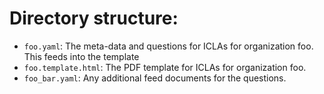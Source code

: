 # Directory structure:

* `foo.yaml`: The meta-data and questions for ICLAs for organization foo. This feeds into the template
* `foo.template.html`: The PDF template for ICLAs for organization foo.
* `foo_bar.yaml`: Any additional feed documents for the questions.
